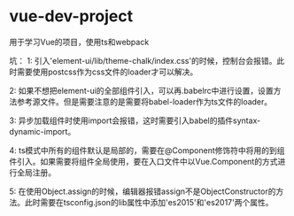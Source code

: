 # vue-dev-project
用于学习Vue的项目，使用ts和webpack


坑：
1: 引入'element-ui/lib/theme-chalk/index.css'的时候，控制台会报错。此时需要使用postcss作为css文件的loader才可以解决。

2: 如果不想把element-ui的全部组件引入，可以再.babelrc中进行设置，设置方法参考源文件。但是需要注意的是需要将babel-loader作为ts文件的loader。

3: 异步加载组件时使用import会报错，这时需要引入babel的插件syntax-dynamic-import。

4: ts模式中所有的组件默认是局部的，需要在@Component修饰符中将用的到组件引入。如果需要将组件全局使用，要在入口文件中以Vue.Component的方式进行全局注册。

5: 在使用Object.assign的时候，编辑器报错assign不是ObjectConstructor的方法。此时需要在tsconfig.json的lib属性中添加'es2015'和'es2017'两个属性。
